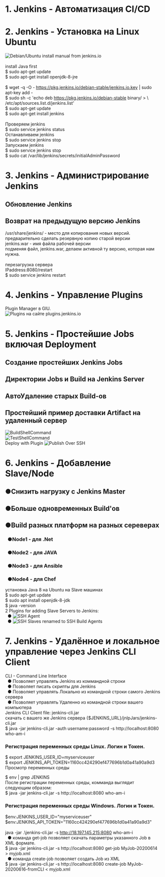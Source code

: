 # 1. Jenkins - Автоматизация CI/CD

# 2. Jenkins - Установка на Linux Ubuntu
![Debian/Ubuntu install manual from jenkins.io](https://www.jenkins.io/doc/book/installing/#debianubuntu) <br>
 <br>
install Java first <br>
\$ sudo apt-get update <br>
\$ sudo apt-get install openjdk-8-jre <br>
<br>
\$ wget -q -O - https://pkg.jenkins.io/debian-stable/jenkins.io.key | sudo apt-key add - <br>
\$ sudo sh -c 'echo deb https://pkg.jenkins.io/debian-stable binary/ > \ <br>
    /etc/apt/sources.list.d/jenkins.list'<br>
\$ sudo apt-get update <br>
\$ sudo apt-get install jenkins <br>
 <br>
Проверяем jenkins <br>
\$ sudo service jenkins status <br>
Останавливаем jenkins <br>
\$ sudo service jenkins stop <br>
Запускаем jenkins <br>
\$ sudo service jenkins stop <br>
$ sudo cat /var/lib/jenkins/secrets/initialAdminPassword <br>

# 3. Jenkins - Администрирование Jenkins
## Обновление Jenkins<br>
## Возврат на предыдущую версию Jenkins<br>
/usr/share/jenkins/ - место для копирования новых версий. предварительно сделать резервную копию старой версии<br>
jenkins.war - имя файла рабочей версии<br>
подменяя файл, jenkins.war, делаем активной ту версию, которая нам нужна.<br>
<br>
перезагрузка сервера<br>
IPaddress:8080/restart<br>
\$ sudo service jenkins restart <br>

# 4. Jenkins - Управление Plugins
Plugin Manager в GIU.<br>
![Plugins на сайте plugins.jenkins.io](https://plugins.jenkins.io/)<br>

# 5. Jenkins - Простейшие Jobs включая Deployment
## Создание простейших Jenkins Jobs<br>
## Директории Jobs и Build на Jenkins Server<br>
## АвтоУдаление старых Build-ов<br>
## Простейший пример доставки Artifact на удаленный сервер<br>
![BuildShellCommand](https://github.com/zuFrost/Jenkins/blob/master/BuildShellCommand)<br>
![TestShellCommand](https://github.com/zuFrost/Jenkins/blob/master/TestShellCommand)<br>
Deploy with Plugin 
![Publish Over SSH](https://plugins.jenkins.io/publish-over-ssh/)<br>

# 6. Jenkins - Добавление Slave/Node
## &#9679;Снизить нагрузку с Jenkins Master
## &#9679;Больше одновременных Build'ов
## &#9679;Build разных платформ на разных сереверах
### &#160; &#9679;Node1 - для .Net
### &#160; &#9679;Node2 - для JAVA
### &#160; &#9679;Node3 - для Ansible
### &#160; &#9679;Node4 - для Chef
установка Java 8 на Ubuntu на Slave машинах<br>
\$ sudo apt-get update<br>
\$ sudo apt install openjdk-8-jdk<br>
\$ java -version<br>
2 Plugins for adding Slave Servers to Jenkins:<br>
&#160; &#9679; ![SSH Agent](https://plugins.jenkins.io/ssh-agent/)<br>
&#160; &#9679; ![SSH Slaves renamed to SSH Build Agents](https://plugins.jenkins.io/ssh-slaves/)<br>

# 7. Jenkins - Удалённое и локальное управление через Jenkins CLI Client
CLI - Command Line Interface<br>
&#160; &#9679; Позволяет управлять Jenkins из коммандной строки<br>
&#160; &#9679; Позволяет писать скрипты для Jenkins<br>
&#160; &#9679; Позволяет управлять Локально из командной строки самого Jenkins сервера<br>
&#160; &#9679; Позволяет управлять Удаленно из командной строки вашего компьютера<br>
Jenkins CLI Client file: jenkins-cli.jar<br>
скачать с вашего же Jenkins сервера {$JENKINS_URL}/jnlpJars/jenkins-cli.jar<br>
\$ java -jar jenkins-cli.jar -auth username:password -s http://localhost:8080 who-am-i<br>

### Регистрация переменных среды Linux. Логин и Токен.<br>
\$ export JENKINS_USER_ID=myserviceuser<br>
\$ export JENKINS_API_TOKEN=1160cc424290ef477696b1d0a41a90a9d3<br>
Просмотр переменных среды<br>

\$ env | grep JENKINS<br>
После регистрации переменных среды, комманда выглядит следующим образом:<br>
\$ java -jar jenkins-cli.jar -s http://localhost:8080 who-am-i<br>

### Регистрация переменных среды Windows. Логин и Токен.<br>
\$env:JENKINS_USER_ID="myserviceuser"<br>
\$env:JENKINS_API_TOKEN="1160cc424290ef477696b1d0a41a90a9d3"<br>
<br>
java -jar .\jenkins-cli.jar -s http://18.197.145.215:8080 who-am-i<br>
&#160; &#9679; команда get-job	позволяет скачать параметры указанного Job в XML формате.<br>
\$ java -jar jenkins-cli.jar -s http://localhost:8080 get-job MyJob-20200614 > myjob.xml <br>
&#160; &#9679; команда create-job	позволяет создать Job из XML<br>
\$ java -jar jenkins-cli.jar -s http://localhost:8080 create-job MyJob-20200616-fromCLI < myjob.xml<br>






